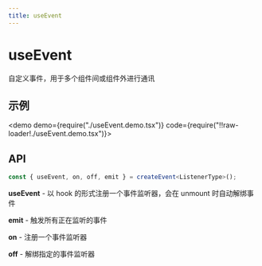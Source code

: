 ```yaml
---
title: useEvent
---
```


# useEvent

自定义事件，用于多个组件间或组件外进行通讯

## 示例

<demo demo={require("./useEvent.demo.tsx")} code={require("!!raw-loader!./useEvent.demo.tsx")}></demo>

## API

```ts
const { useEvent, on, off, emit } = createEvent<ListenerType>();
```

**useEvent** - 以 hook 的形式注册一个事件监听器，会在 unmount 时自动解绑事件

**emit** - 触发所有正在监听的事件

**on** - 注册一个事件监听器

**off** - 解绑指定的事件监听器
